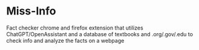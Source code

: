 # Miss-Info

Fact checker chrome and firefox extension that utilizes ChatGPT/OpenAssistant and a database of textbooks and .org/.gov/.edu to check info and analyze the facts on a webpage
